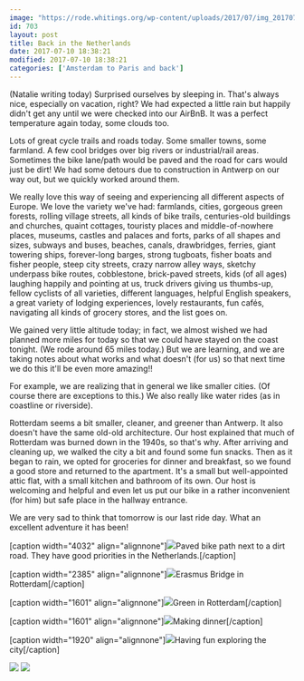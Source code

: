 ```yaml
---
image: "https://rode.whitings.org/wp-content/uploads/2017/07/img_20170710_114323151.jpg/img_20170710_114323151.jpg"
id: 703
layout: post
title: Back in the Netherlands
date: 2017-07-10 18:38:21
modified: 2017-07-10 18:38:21
categories: ['Amsterdam to Paris and back']
---
```


(Natalie writing today) Surprised ourselves by sleeping in. That's always nice, especially on vacation, right?
We had expected a little rain but happily didn't get any until we were checked into our AirBnB. It was a perfect temperature again today, some clouds too. 

Lots of great cycle trails and roads today. Some smaller towns, some farmland. A few cool bridges over big rivers or industrial/rail areas. Sometimes the bike lane/path would be paved and the road for cars would just be dirt! We had some detours due to construction in Antwerp on our way out, but we quickly worked around them.

We really love this way of seeing and experiencing all different aspects of Europe. We love the variety we've had: farmlands, cities, gorgeous green forests, rolling village streets, all kinds of bike trails, centuries-old buildings and churches, quaint cottages, touristy places and middle-of-nowhere places, museums, castles and palaces and forts, parks of all shapes and sizes, subways and buses, beaches, canals, drawbridges, ferries, giant towering ships, forever-long barges, strong tugboats, fisher boats and fisher people, steep city streets, crazy narrow alley ways, sketchy underpass bike routes, cobblestone, brick-paved streets, kids (of all ages) laughing happily and pointing at us, truck drivers giving us thumbs-up, fellow cyclists of all varieties, different languages, helpful English speakers, a great variety of lodging experiences, lovely restaurants, fun cafés, navigating all kinds of grocery stores, and the list goes on. 

We gained very little altitude today; in fact, we almost wished we had planned more miles for today so that we could have stayed on the coast tonight. (We rode around 65 miles today.) But we are learning, and we are taking notes about what works and what doesn't (for us) so that next time we do this it'll be even more amazing!!

For example, we are realizing that in general we like smaller cities. (Of course there are exceptions to this.) We also really like water rides (as in coastline or riverside).

Rotterdam seems a bit smaller, cleaner, and greener than Antwerp. It also doesn't have the same old-old architecture. Our host explained that much of Rotterdam was burned down in the 1940s, so that's why. After arriving and cleaning up, we walked the city a bit and found some fun snacks. Then as it began to rain, we opted for groceries for dinner and breakfast, so we found a good store and returned to the apartment. It's a small but well-appointed attic flat, with a small kitchen and bathroom of its own. Our host is welcoming and helpful and even let us put our bike in a rather inconvenient (for him) but safe place in the hallway entrance. 

We are very sad to think that tomorrow is our last ride day. What an excellent adventure it has been!

[caption width="4032" align="alignnone"]![](https://whitingpt.files.wordpress.com/2017/07/img_20170710_114323151.jpg)Paved bike path next to a dirt road. They have good priorities in the Netherlands.[/caption]

[caption width="2385" align="alignnone"]![](https://whitingpt.files.wordpress.com/2017/07/img_20170710_152333321.jpg)Erasmus Bridge in Rotterdam[/caption]

[caption width="1601" align="alignnone"]![](https://whitingpt.files.wordpress.com/2017/07/img_20170710_165728857.jpg)Green in Rotterdam[/caption]

[caption width="1601" align="alignnone"]![](https://whitingpt.files.wordpress.com/2017/07/img_20170710_183027953.jpg)Making dinner[/caption]

[caption width="1920" align="alignnone"]![](https://whitingpt.files.wordpress.com/2017/07/img-vid_20170710_18024394421983000.png)Having fun exploring the city[/caption]

<!-- Auto-inserted images -->
![](https://rode.whitings.org/wp-content/uploads/2017/07/img_20170710_114323151.jpg/img_20170710_114323151.jpg)
![](https://rode.whitings.org/wp-content/uploads/2017/07/img_20170710_152333321.jpg/img_20170710_152333321.jpg)
